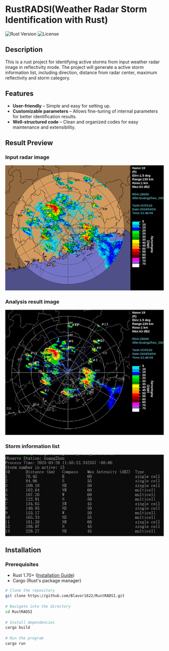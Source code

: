 # RustRADSI(Weather Radar Storm Identification with Rust)

![Rust Version](https://img.shields.io/badge/rust-1.70%2B-orange)
![License](https://img.shields.io/badge/license-MIT-blue)

## Description

This is a rust project for identifying active storms from input weather radar image in reflectivity mode. The project will generate a active storm information list, including direction, distance from radar center, maximum reflectivity and storm category.

## Features  
- **User-friendly** – Simple and easy for setting up.  
- **Customizable parameters** – Allows fine-tuning of internal parameters for better identification results.
- **Well-structured code** – Clean and organized codes for easy maintenance and extensibility.

## Result Preview
### Input radar image
![Input radar image](./data/input/Z_RADR_I_Z9200_202404241348_P_DOR_SA_R_10_230_15.200.png)
### Analysis result image
![Analysis result image](./data/output/result.png)
### Storm information list
![Storm information list](./data/storm_list_screenshot.png)
## Installation

### Prerequisites
- Rust 1.70+ ([Installation Guide](https://www.rust-lang.org/tools/install))
- Cargo (Rust's package manager)

```sh
# Clone the repository
git clone https://github.com/Blavor1622/RustRADSI.git

# Navigate into the directory
cd RustRADSI

# Install dependencies
cargo build

# Run the program
cargo run
